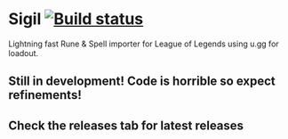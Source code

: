 # Sigil [![Build status](https://ci.appveyor.com/api/projects/status/e6nfgqop2ey06pn4?svg=true)](https://ci.appveyor.com/project/SashaRyder/sigil)

Lightning fast Rune &amp; Spell importer for League of Legends using u.gg for loadout.

## Still in development! Code is horrible so expect refinements!

## Check the releases tab for latest releases
